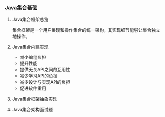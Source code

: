 ### Java集合基础

1. Java集合框架总览

   集合框架是一个用户展现和操作集合的统一架构，其实现细节能够让集合独立地操作。

2. Java集合内建实现

   * 减少编程负担
   * 提升性能
   * 提供无关API之间的互用性
   * 减少学习API的负担
   * 减少设计与实现API的负担
   * 促进软件重用

3. Java集合框架抽象实现

   

4. Java集合架构面试题

   